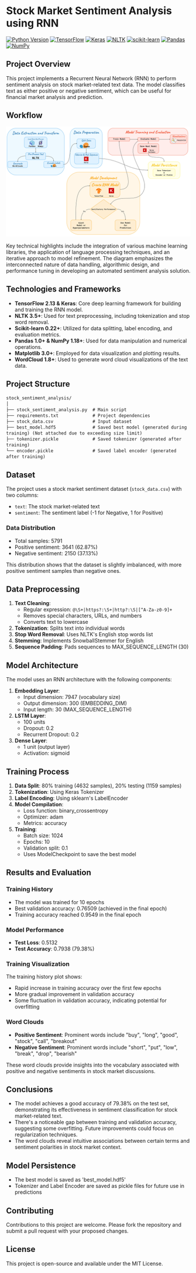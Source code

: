 # Stock Market Sentiment Analysis using RNN
[![Python Version](https://img.shields.io/badge/python-3.8%2B-blue.svg)](https://www.python.org/downloads/)
[![TensorFlow](https://img.shields.io/badge/TensorFlow-2.13-orange.svg)](https://www.tensorflow.org/)
[![Keras](https://img.shields.io/badge/Keras-2.x-red.svg)](https://keras.io/)
[![NLTK](https://img.shields.io/badge/NLTK-3.x-green.svg)](https://www.nltk.org/)
[![scikit-learn](https://img.shields.io/badge/scikit--learn-0.24.x-orange.svg)](https://scikit-learn.org/)
[![Pandas](https://img.shields.io/badge/pandas-1.x-yellow.svg)](https://pandas.pydata.org/)
[![NumPy](https://img.shields.io/badge/numpy-1.x-blue.svg)](https://numpy.org/)

## Project Overview
This project implements a Recurrent Neural Network (RNN) to perform sentiment analysis on stock market-related text data. The model classifies text as either positive or negative sentiment, which can be useful for financial market analysis and prediction.

## Workflow

![WorkflowsStockMarketAnalysis](media/workflow.jpg)

Key technical highlights include the integration of various machine learning libraries, the application of language processing techniques, and an iterative approach to model refinement. The diagram emphasizes the interconnected nature of data handling, algorithmic design, and performance tuning in developing an automated sentiment analysis solution.

## Technologies and Frameworks
- **TensorFlow 2.13 & Keras**: Core deep learning framework for building and training the RNN model.
- **NLTK 3.5+**: Used for text preprocessing, including tokenization and stop word removal.
- **Scikit-learn 0.22+**: Utilized for data splitting, label encoding, and evaluation metrics.
- **Pandas 1.0+ & NumPy 1.18+**: Used for data manipulation and numerical operations.
- **Matplotlib 3.0+**: Employed for data visualization and plotting results.
- **WordCloud 1.8+**: Used to generate word cloud visualizations of the text data.

## Project Structure
```
stock_sentiment_analysis/
│
├── stock_sentiment_analysis.py  # Main script
├── requirements.txt             # Project dependencies
├── stock_data.csv               # Input dataset
├── best_model.hdf5              # Saved best model (generated during training) (Not attached due to exceeding size limit)
├── tokenizer.pickle             # Saved tokenizer (generated after training)
└── encoder.pickle               # Saved label encoder (generated after training)
```

## Dataset
The project uses a stock market sentiment dataset (`stock_data.csv`) with two columns:
- `text`: The stock market-related text
- `sentiment`: The sentiment label (-1 for Negative, 1 for Positive)

### Data Distribution
- Total samples: 5791
- Positive sentiment: 3641 (62.87%)
- Negative sentiment: 2150 (37.13%)

This distribution shows that the dataset is slightly imbalanced, with more positive sentiment samples than negative ones.

## Data Preprocessing
1. **Text Cleaning**: 
   - Regular expression: `@\S+|https?:\S+|http?:\S|[^A-Za-z0-9]+`
   - Removes special characters, URLs, and numbers
   - Converts text to lowercase
2. **Tokenization**: Splits text into individual words
3. **Stop Word Removal**: Uses NLTK's English stop words list
4. **Stemming**: Implements SnowballStemmer for English
5. **Sequence Padding**: Pads sequences to MAX_SEQUENCE_LENGTH (30)

## Model Architecture
The model uses an RNN architecture with the following components:
1. **Embedding Layer**: 
   - Input dimension: 7947 (vocabulary size)
   - Output dimension: 300 (EMBEDDING_DIM)
   - Input length: 30 (MAX_SEQUENCE_LENGTH)
2. **LSTM Layer**: 
   - 100 units
   - Dropout: 0.2
   - Recurrent Dropout: 0.2
3. **Dense Layer**: 
   - 1 unit (output layer)
   - Activation: sigmoid

## Training Process
1. **Data Split**: 80% training (4632 samples), 20% testing (1159 samples)
2. **Tokenization**: Using Keras Tokenizer
3. **Label Encoding**: Using sklearn's LabelEncoder
4. **Model Compilation**: 
   - Loss function: binary_crossentropy
   - Optimizer: adam
   - Metrics: accuracy
5. **Training**: 
   - Batch size: 1024
   - Epochs: 10
   - Validation split: 0.1
   - Uses ModelCheckpoint to save the best model

## Results and Evaluation

### Training History
- The model was trained for 10 epochs
- Best validation accuracy: 0.76509 (achieved in the final epoch)
- Training accuracy reached 0.9549 in the final epoch

### Model Performance
- **Test Loss**: 0.5132
- **Test Accuracy**: 0.7938 (79.38%)

### Training Visualization
The training history plot shows:
- Rapid increase in training accuracy over the first few epochs
- More gradual improvement in validation accuracy
- Some fluctuation in validation accuracy, indicating potential for overfitting

### Word Clouds
- **Positive Sentiment**: Prominent words include "buy", "long", "good", "stock", "call", "breakout"
- **Negative Sentiment**: Prominent words include "short", "put", "low", "break", "drop", "bearish"

These word clouds provide insights into the vocabulary associated with positive and negative sentiments in stock market discussions.

## Conclusions
- The model achieves a good accuracy of 79.38% on the test set, demonstrating its effectiveness in sentiment classification for stock market-related text.
- There's a noticeable gap between training and validation accuracy, suggesting some overfitting. Future improvements could focus on regularization techniques.
- The word clouds reveal intuitive associations between certain terms and sentiment polarities in stock market context.

## Model Persistence
- The best model is saved as 'best_model.hdf5'
- Tokenizer and Label Encoder are saved as pickle files for future use in predictions

## Contributing

Contributions to this project are welcome. Please fork the repository and submit a pull request with your proposed changes.

## License

This project is open-source and available under the MIT License.
